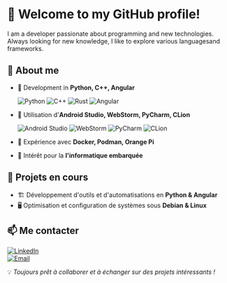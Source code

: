# 👋 Welcome to my GitHub profile!

I am a developer passionate about programming and new technologies. Always looking for new knowledge, I like to explore various languages ​​and frameworks.
## 🚀 About me

- 🔹 Development in **Python, C++, Angular**
  
  ![Python](https://img.shields.io/badge/Python-3776AB?style=for-the-badge&logo=python&logoColor=white)
  ![C++](https://img.shields.io/badge/C++-00599C?style=for-the-badge&logo=c%2B%2B&logoColor=white)
  ![Rust](https://img.shields.io/badge/Rust-000000?style=for-the-badge&logo=rust&logoColor=white)
  ![Angular](https://img.shields.io/badge/Angular-DD0031?style=for-the-badge&logo=angular&logoColor=white)

- 🔹 Utilisation d'**Android Studio, WebStorm, PyCharm, CLion**
  
  ![Android Studio](https://img.shields.io/badge/Android_Studio-3DDC84?style=for-the-badge&logo=android-studio&logoColor=white)
  ![WebStorm](https://img.shields.io/badge/WebStorm-000000?style=for-the-badge&logo=WebStorm&logoColor=white)
  ![PyCharm](https://img.shields.io/badge/PyCharm-000000?style=for-the-badge&logo=pycharm&logoColor=white)
  ![CLion](https://img.shields.io/badge/CLion-000000?style=for-the-badge&logo=clion&logoColor=white)

- 🔹 Expérience avec **Docker, Podman, Orange Pi**

- 🔹 Intérêt pour la **l'informatique embarquée**

## 📌 Projets en cours

- 🏗 Développement d'outils et d'automatisations en **Python & Angular**
- 🖥 Optimisation et configuration de systèmes sous **Debian & Linux**

## 📫 Me contacter

[![LinkedIn](https://img.shields.io/badge/LinkedIn-Connect-blue?style=flat&logo=linkedin)](https://www.linkedin.com/in/guillaume-prigent-244664252/)  
[![Email](https://img.shields.io/badge/Email-Contact-red?style=flat&logo=gmail)](mailto:guillaume.prigent44@gmail.com)

💡 *Toujours prêt à collaborer et à échanger sur des projets intéressants !*
